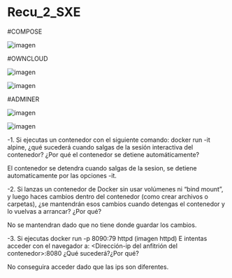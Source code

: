 # Recu_2_SXE

#COMPOSE

![imagen](https://github.com/user-attachments/assets/9cba2aaa-711b-4ed7-aa6c-b49920711ceb)

#OWNCLOUD

![imagen](https://github.com/user-attachments/assets/0bd60c1c-4716-477a-ba09-459bd895a482)

![imagen](https://github.com/user-attachments/assets/346bb0ac-0b65-4274-84e7-95f0e14a5ed3)

#ADMINER

![imagen](https://github.com/user-attachments/assets/11d61d29-1a9e-471d-afd0-5f123cf65e4d)

![imagen](https://github.com/user-attachments/assets/63ef1e2c-c0b8-4b2c-afa7-bdad67c7ab29)

-1. Si ejecutas un contenedor con el siguiente comando: docker run -it alpine, ¿qué sucederá cuando salgas de la sesión interactiva del contenedor? ¿Por qué el contenedor se detiene automáticamente?

El contenedor se detendra cuando salgas de la sesion, se detiene automaticamente por las opciones -it.

-2. Si lanzas un contenedor de Docker sin usar volúmenes ni “bind mount”, y luego haces cambios dentro del contenedor (como crear archivos o carpetas), ¿se mantendrán esos cambios cuando detengas el contenedor y lo vuelvas a arrancar? ¿Por qué?

No se mantendran dado que no tiene donde guardar los cambios.

-3. Si ejecutas docker run -p 8090:79 httpd (imagen httpd) E intentas acceder con el navegador a: <Dirección-ip del anfitrión del contenedor>:8080 ¿Qué sucederá?¿Por qué?

No conseguira acceder dado que las ips son diferentes.

